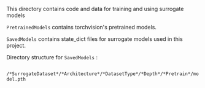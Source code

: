 This directory contains code and data for training and using surrogate models

`PretrainedModels` contains torchvision's pretrained models.

`SavedModels` contains state_dict files for surrogate models used in this project.

Directory structure for `SavedModels` :

``` /*SurrogateDataset*/*Architecture*/*DatasetType*/*Depth*/*Pretrain*/model.pth```

 